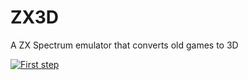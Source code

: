 # ZX3D

A ZX Spectrum emulator that converts old games to 3D

[![First step](http://img.youtube.com/vi/6fVBvpyX8jI/0.jpg)](https://www.youtube.com/watch?v=6fVBvpyX8jI)

